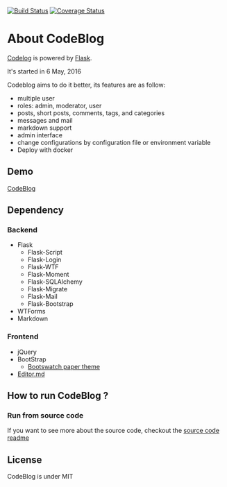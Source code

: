 [![Build Status](https://travis-ci.org/ZsLinw/codeblog.svg?branch=master)](https://travis-ci.org/ZsLinw/codeblog)&nbsp;[![Coverage Status](https://coveralls.io/repos/github/ZsLinw/codeblog/badge.svg?branch=master)](https://coveralls.io/github/ZsLinw/codeblog?branch=master)
# About CodeBlog

[Codelog](https://github.com/ZsLinw/codeblog) is powered by [Flask](http://flask.pocoo.org/).

It&#39;s started in 6 May, 2016

Codeblog aims to do it better, its features are as follow:

- multiple user
- roles: admin, moderator, user
- posts, short posts, comments, tags, and categories
- messages and mail
- markdown support
- admin interface
- change configurations by configuration file or environment variable
- Deploy with docker

## Demo

[CodeBlog](http://linw-codeblog.daoapp.io)

## Dependency

### Backend

- Flask
    - Flask-Script
    - Flask-Login
    - Flask-WTF
    - Flask-Moment
    - Flask-SQLAlchemy
    - Flask-Migrate
    - Flask-Mail
    - Flask-Bootstrap
- WTForms
- Markdown

### Frontend

- jQuery
- BootStrap
    - [Bootswatch paper theme](http://bootswatch.com/paper/)
- [Editor.md](https://github.com/pandao/editor.md)

## How to run CodeBlog ?

### Run from source code

If you want to see more about the source code, checkout the [source code readme](app)


## License

CodeBlog is under MIT

